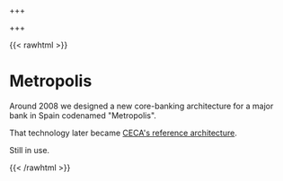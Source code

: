 +++

+++

{{< rawhtml >}}
            <h1>Metropolis</h1>
            <div class=body>
                <p>Around 2008 we designed a new core-banking architecture for a major bank in Spain codenamed "Metropolis".</p>
                <p>That technology later became <a href="https://www.20minutos.es/noticia/685828/0/">CECA's reference architecture</a>.</p> 
                <p>Still in use.</p>
            </div>
            <div class=breaker></div>
            <div class=pad2y>
            </div>
{{< /rawhtml >}}        
